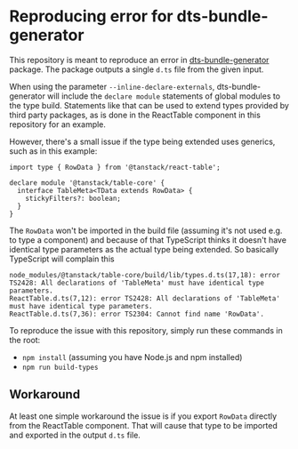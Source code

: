 # Reproducing error for dts-bundle-generator

This repository is meant to reproduce an error in [dts-bundle-generator](https://github.com/timocov/dts-bundle-generator) package. The package
outputs a single `d.ts` file from the given input.

When using the parameter `--inline-declare-externals`, dts-bundle-generator will include the `declare module` statements of global
modules to the type build. Statements like that can be used to extend types provided by third party packages, as is done in
the ReactTable component in this repository for an example.

However, there's a small issue if the type being extended uses generics, such as in this example:

```
import type { RowData } from '@tanstack/react-table';

declare module '@tanstack/table-core' {
  interface TableMeta<TData extends RowData> {
    stickyFilters?: boolean;
  }
}
```

The `RowData` won't be imported in the build file (assuming it's not used e.g. to type a component) and because of that TypeScript
thinks it doesn't have identical type parameters as the actual type being extended. So basically TypeScript will complain this

```
node_modules/@tanstack/table-core/build/lib/types.d.ts(17,18): error TS2428: All declarations of 'TableMeta' must have identical type parameters.
ReactTable.d.ts(7,12): error TS2428: All declarations of 'TableMeta' must have identical type parameters.
ReactTable.d.ts(7,36): error TS2304: Cannot find name 'RowData'.
```

To reproduce the issue with this repository, simply run these commands in the root:
* `npm install` (assuming you have Node.js and npm installed)
* `npm run build-types`


## Workaround

At least one simple workaround the issue is if you export `RowData` directly from the ReactTable component. That will cause that type
to be imported and exported in the output `d.ts` file.